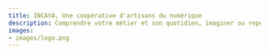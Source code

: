 ```yaml
---
title: INCAYA, Une coopérative d'artisans du numérique
description: Comprendre votre métier et son quotidien, imaginer ou repenser une architecture technique, trouver les professionnels qualifiés pour développer vos outils et les maintenir au long cours.
images:
- images/logo.png
---
```

